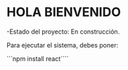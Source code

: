 <h1>HOLA BIENVENIDO</h1>

-Estado del proyecto: En construcción.

Para ejecutar el sistema, debes poner:

```npm install react````

